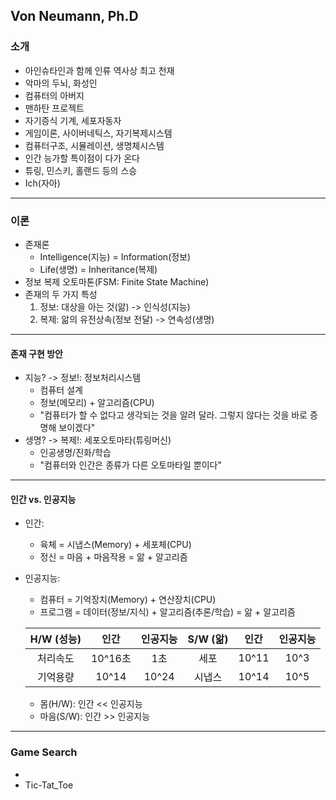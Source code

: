 ## Von Neumann, Ph.D
### 소개
   - 아인슈타인과 함께 인류 역사상 최고 천재
   - 악마의 두뇌, 화성인
   - 컴퓨터의 아버지
   - 맨하탄 프로젝트
   - 자기증식 기계, 세포자동자
   - 게임이론, 사이버네틱스, 자기복제시스템
   - 컴퓨터구조, 시뮬레이션, 생명체시스템
   - 인간 능가할 특이점이 다가 온다
   - 튜링, 민스키, 홀랜드 등의 스승
   - Ich(자아)
---   

### 이론
   - 존재론
      - Intelligence(지능) = Information(정보)
      - Life(생명)         = Inheritance(복제)
   - 정보 복제 오토마톤(FSM: Finite State Machine)
   - 존재의 두 가지 특성
      1. 정보: 대상을 아는 것(앎) -> 인식성(지능)
      2. 복제: 앎의 유전상속(정보 전달) -> 연속성(생명)
---

#### 존재 구현 방안
   - 지능? -> 정보!: 정보처리시스템
      - 컴퓨터 설계
      - 정보(메모리) + 알고리즘(CPU)
      - "컴퓨터가 할 수 없다고 생각되는 것을 알려 달라. 그렇지 않다는 것을 바로 증명해 보이겠다"
   - 생명? -> 복제!: 세포오토마타(튜링머신)
      - 인공생명/진화/학습
      - "컴퓨터와 인간은 종류가 다른 오토마타일 뿐이다"
---

#### 인간 vs. 인공지능
   - 인간:
      - 육체 = 시냅스(Memory) + 세포체(CPU)
      - 정신 = 마음           + 마음작용
             = 앎             + 알고리즘
   - 인공지능:
      - 컴퓨터 =   기억장치(Memory) + 연산장치(CPU)
      - 프로그램 = 데이터(정보/지식) + 알고리즘(추론/학습)
                 = 앎               + 알고리즘     
                 
      | H/W (성능) | 인간 | 인공지능 | S/W (앎) | 인간 | 인공지능 |   
      |:---:|:---:|:---:|:---:|:---:|:---:|   
      | 처리속도 | 10^16초 | 1초 | 세포 | 10^11 | 10^3 |
      | 기억용량 | 10^14 | 10^24| 시냅스 | 10^14 | 10^5|   
      
      - 몸(H/W): 인간 << 인공지능
      - 마음(S/W): 인간 >> 인공지능
---

### Game Search
   -
   - Tic-Tat_Toe
   
   
